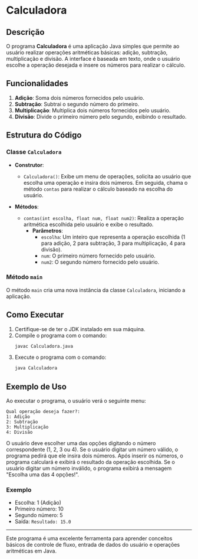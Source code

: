 # Calculadora

## Descrição

O programa **Calculadora** é uma aplicação Java simples que permite ao usuário realizar operações aritméticas básicas: adição, subtração, multiplicação e divisão. A interface é baseada em texto, onde o usuário escolhe a operação desejada e insere os números para realizar o cálculo.

## Funcionalidades

1. **Adição**: Soma dois números fornecidos pelo usuário.
2. **Subtração**: Subtrai o segundo número do primeiro.
3. **Multiplicação**: Multiplica dois números fornecidos pelo usuário.
4. **Divisão**: Divide o primeiro número pelo segundo, exibindo o resultado.

## Estrutura do Código

### Classe `Calculadora`

- **Construtor**:
  - `Calculadora()`: Exibe um menu de operações, solicita ao usuário que escolha uma operação e insira dois números. Em seguida, chama o método `contas` para realizar o cálculo baseado na escolha do usuário.

- **Métodos**:
  - `contas(int escolha, float num, float num2)`: Realiza a operação aritmética escolhida pelo usuário e exibe o resultado.
    - **Parâmetros**:
      - `escolha`: Um inteiro que representa a operação escolhida (1 para adição, 2 para subtração, 3 para multiplicação, 4 para divisão).
      - `num`: O primeiro número fornecido pelo usuário.
      - `num2`: O segundo número fornecido pelo usuário.

### Método `main`

O método `main` cria uma nova instância da classe `Calculadora`, iniciando a aplicação.

## Como Executar

1. Certifique-se de ter o JDK instalado em sua máquina.
2. Compile o programa com o comando:
   ```sh
   javac Calculadora.java
   ```
3. Execute o programa com o comando:
   ```sh
   java Calculadora
   ```

## Exemplo de Uso

Ao executar o programa, o usuário verá o seguinte menu:
```
Qual operação deseja fazer?:
1: Adição
2: Subtração
3: Multiplicação
4: Divisão
```

O usuário deve escolher uma das opções digitando o número correspondente (1, 2, 3 ou 4). Se o usuário digitar um número válido, o programa pedirá que ele insira dois números. Após inserir os números, o programa calculará e exibirá o resultado da operação escolhida. Se o usuário digitar um número inválido, o programa exibirá a mensagem "Escolha uma das 4 opções!".

### Exemplo

- Escolha: 1 (Adição)
- Primeiro número: 10
- Segundo número: 5
- Saída: `Resultado: 15.0`

---

Este programa é uma excelente ferramenta para aprender conceitos básicos de controle de fluxo, entrada de dados do usuário e operações aritméticas em Java.
